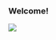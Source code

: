 ### Welcome!

<img src="https://img.shields.io/badge/juke-6CD74A?
          style=plastic&logo=openjdk&logoColor=black"/>
